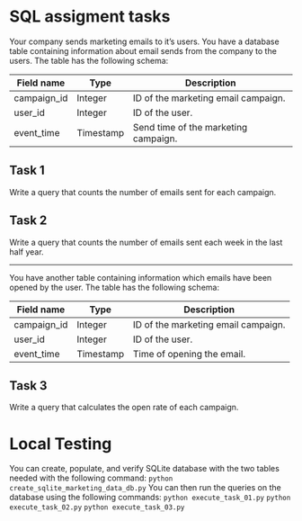 # SQL assigment tasks

Your company sends marketing emails to it’s users.
You have a database table containing information about email sends from the company to 
the users. The table has the following schema:

| Field name   | Type       | Description                            |
|--------------|------------|----------------------------------------|
| campaign_id  | Integer    | ID of the marketing email campaign.    |
| user_id      | Integer    | ID of the user.                       |
| event_time   | Timestamp  | Send time of the marketing campaign.  |

## Task 1
Write a query that counts the number of emails sent for each campaign.

## Task 2
Write a query that counts the number of emails sent each week in the last half year.

----------------------------------------------------------------------------------------------------------------------------

You have another table containing information which emails have been opened by the user.
The table has the following schema:

| Field name   | Type       | Description                         |
|--------------|------------|-------------------------------------|
| campaign_id  | Integer    | ID of the marketing email campaign. |
| user_id      | Integer    | ID of the user.                     |
| event_time   | Timestamp  | Time of opening the email.          |

## Task 3
Write a query that calculates the open rate of each campaign.


# Local Testing
You can create, populate, and verify SQLite database with the two tables needed with the following command:
`python create_sqlite_marketing_data_db.py`
You can then run the queries on the database using the following commands:
`python execute_task_01.py`
`python execute_task_02.py`
`python execute_task_03.py`